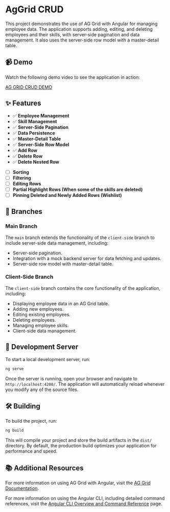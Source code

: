 # AgGrid CRUD

This project demonstrates the use of AG Grid with Angular for managing employee data. The application supports adding, editing, and deleting employees and their skills, with server-side pagination and data management. It also uses the server-side row model with a master-detail table.

## 📹 Demo

Watch the following demo video to see the application in action:

[AG GRID CRUD DEMO](https://github.com/user-attachments/assets/cc50f7c1-9670-46e3-b652-774fcc2f4028)

## ✨ Features

- ✅ **Employee Management**
- ✅ **Skill Management**
- ✅ **Server-Side Pagination**
- ✅ **Data Persistence**
- ✅ **Master-Detail Table**
- ✅ **Server-Side Row Model**
- ✅ **Add Row**
- ✅ **Delete Row**
- ✅ **Delete Nested Row**
- [ ] **Sorting**
- [ ] **Filtering**
- [ ] **Editing Rows**
- [ ] **Partial Highlight Rows (When some of the skills are deleted)**
- [ ] **Pinning Deleted and Newly Added Rows (Wishlist)**

## 🌿 Branches

### Main Branch

The `main` branch extends the functionality of the `client-side` branch to include server-side data management, including:

- Server-side pagination.
- Integration with a mock backend server for data fetching and updates.
- Server-side row model with master-detail table.

### Client-Side Branch

The `client-side` branch contains the core functionality of the application, including:

- Displaying employee data in an AG Grid table.
- Adding new employees.
- Editing existing employees.
- Deleting employees.
- Managing employee skills.
- Client-side data management.

## 🚀 Development Server

To start a local development server, run:

```bash
ng serve
```

Once the server is running, open your browser and navigate to `http://localhost:4200/`. The application will automatically reload whenever you modify any of the source files.

## 🛠️ Building

To build the project, run:

```bash
ng build
```

This will compile your project and store the build artifacts in the `dist/` directory. By default, the production build optimizes your application for performance and speed.

## 📚 Additional Resources

For more information on using AG Grid with Angular, visit the [AG Grid Documentation](https://www.ag-grid.com/documentation/).

For more information on using the Angular CLI, including detailed command references, visit the [Angular CLI Overview and Command Reference](https://angular.dev/tools/cli) page.
